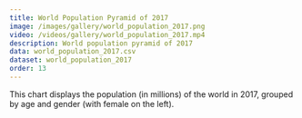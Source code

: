 ```yaml
---
title: World Population Pyramid of 2017
image: /images/gallery/world_population_2017.png
video: /videos/gallery/world_population_2017.mp4
description: World population pyramid of 2017
data: world_population_2017.csv
dataset: world_population_2017
order: 13
---
```


This chart displays the population (in millions) of the world in 2017, grouped by age and gender (with female on the left).